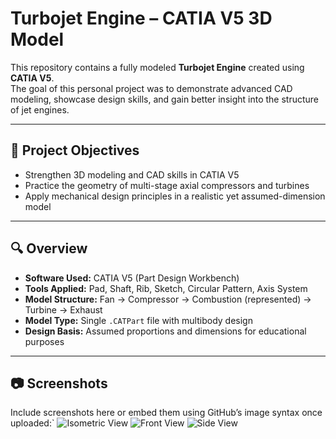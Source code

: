 # Turbojet Engine – CATIA V5 3D Model

This repository contains a fully modeled **Turbojet Engine** created using **CATIA V5**.  
The goal of this personal project was to demonstrate advanced CAD modeling, showcase design skills, and gain better insight into the structure of jet engines.

---

## 📌 Project Objectives

- Strengthen 3D modeling and CAD skills in CATIA V5  
- Practice the geometry of multi-stage axial compressors and turbines  
- Apply mechanical design principles in a realistic yet assumed-dimension model

---

## 🔍 Overview

- **Software Used:** CATIA V5 (Part Design Workbench)  
- **Tools Applied:** Pad, Shaft, Rib, Sketch, Circular Pattern, Axis System  
- **Model Structure:** Fan → Compressor → Combustion (represented) → Turbine → Exhaust  
- **Model Type:** Single `.CATPart` file with multibody design  
- **Design Basis:** Assumed proportions and dimensions for educational purposes

---

## 📷 Screenshots

Include screenshots here or embed them using GitHub’s image syntax once uploaded:`
![Isometric View](images/Isometric_View.png)
![Front View](images/Front_View.png)
![Side View](images/Side_View.png)
